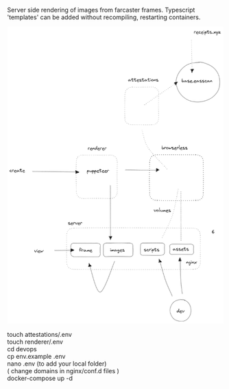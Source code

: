 

Server side rendering of images from farcaster frames. Typescript 'templates' can be added without recompiling, restarting containers. 

![schema](./ssr2.excalidraw.png)


touch attestations/.env    
touch renderer/.env    
cd devops   
cp env.example .env   
nano .env (to add your local folder)   
( change domains in nginx/conf.d files )    
docker-compose up -d    



